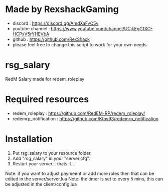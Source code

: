 # Made by RexshackGaming
- discord : https://discord.gg/AmdXaFvC5v
- youtube channel : https://www.youtube.com/channel/UCikEgGfXO-HCPxV5rYHEVbA
- github : https://github.com/RexShack
- please feel free to change this script to work for your own needs

# rsg_salary
RedM Salary made for redem_roleplay

# Required resources
- redem_roleplay : https://github.com/RedEM-RP/redem_roleplay/
- redemrp_notification : https://github.com/Ktos93/redemrp_notification

# Installation
1. Put rsg_salary to your resource folder.
2. Add "rsg_salary" in your "server.cfg".
3. Restart your server... thats it...

Note: if you want to adjust paymeent or add more roles then that can be edited in the server/server.lua
Note: the timer is set to every 5 mins, this can be adjusted in the client/config.lua



